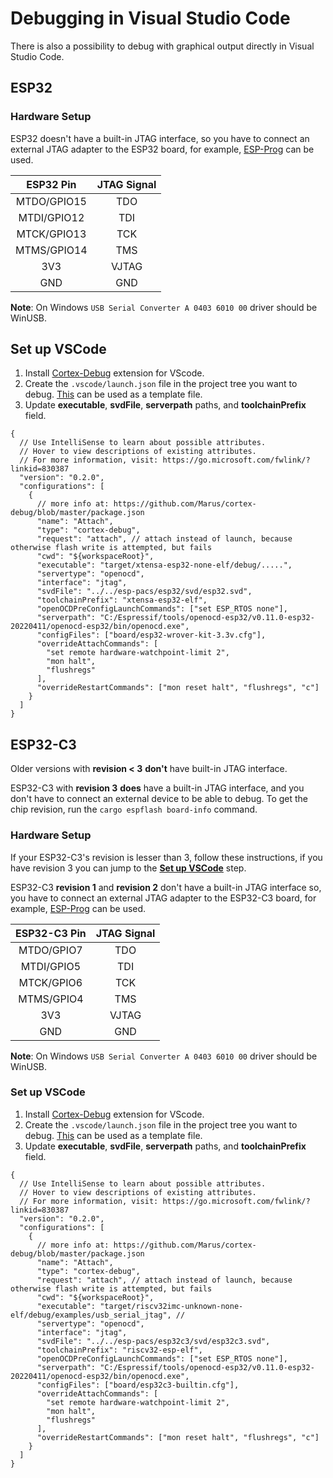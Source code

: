 # Debugging in Visual Studio Code

There is also a possibility to debug with graphical output directly in Visual Studio Code.

## ESP32

### Hardware Setup

ESP32 doesn't have a built-in JTAG interface, so you have to connect an external JTAG adapter to the ESP32 board, for example, [ESP-Prog](https://docs.espressif.com/projects/espressif-esp-iot-solution/en/latest/hw-reference/ESP-Prog_guide.html) can be used.

|  ESP32 Pin  | JTAG Signal |
| :---------: | :---------: |
| MTDO/GPIO15 |     TDO     |
| MTDI/GPIO12 |     TDI     |
| MTCK/GPIO13 |     TCK     |
| MTMS/GPIO14 |     TMS     |
|     3V3     |    VJTAG    |
|     GND     |     GND     |

**Note**: On Windows `USB Serial Converter A 0403 6010 00` driver should be WinUSB.

## Set up VSCode

1. Install [Cortex-Debug](https://marketplace.visualstudio.com/items?itemName=marus25.cortex-debug) extension for VScode.
2. Create the `.vscode/launch.json` file in the project tree you want to debug. [This](https://github.com/esp-rs/esp32-hal/blob/master/.vscode/launch.json) can be used as a template file.
3. Update **executable**, **svdFile**, **serverpath** paths, and **toolchainPrefix** field.

```jsonc
{
  // Use IntelliSense to learn about possible attributes.
  // Hover to view descriptions of existing attributes.
  // For more information, visit: https://go.microsoft.com/fwlink/?linkid=830387
  "version": "0.2.0",
  "configurations": [
    {
      // more info at: https://github.com/Marus/cortex-debug/blob/master/package.json
      "name": "Attach",
      "type": "cortex-debug",
      "request": "attach", // attach instead of launch, because otherwise flash write is attempted, but fails
      "cwd": "${workspaceRoot}",
      "executable": "target/xtensa-esp32-none-elf/debug/.....",
      "servertype": "openocd",
      "interface": "jtag",
      "svdFile": "../../esp-pacs/esp32/svd/esp32.svd",
      "toolchainPrefix": "xtensa-esp32-elf",
      "openOCDPreConfigLaunchCommands": ["set ESP_RTOS none"],
      "serverpath": "C:/Espressif/tools/openocd-esp32/v0.11.0-esp32-20220411/openocd-esp32/bin/openocd.exe",
      "configFiles": ["board/esp32-wrover-kit-3.3v.cfg"],
      "overrideAttachCommands": [
        "set remote hardware-watchpoint-limit 2",
        "mon halt",
        "flushregs"
      ],
      "overrideRestartCommands": ["mon reset halt", "flushregs", "c"]
    }
  ]
}
```

## ESP32-C3

Older versions with **revision < 3** **don't** have built-in JTAG interface.

ESP32-C3 with **revision 3** **does** have a built-in JTAG interface, and you don't have to connect an external device to be able to debug. To get the chip revision, run the `cargo espflash board-info` command.

### Hardware Setup

If your ESP32-C3's revision is lesser than 3, follow these instructions, if you have revision 3 you can jump to the [**Set up VSCode**](#set-up-vscode-1) step.

ESP32-C3 **revision 1** and **revision 2** don't have a built-in JTAG interface so, you have to connect an external JTAG adapter to the ESP32-C3 board, for example, [ESP-Prog](https://docs.espressif.com/projects/espressif-esp-iot-solution/en/latest/hw-reference/ESP-Prog_guide.html) can be used.

| ESP32-C3 Pin | JTAG Signal |
| :----------: | :---------: |
|  MTDO/GPIO7  |     TDO     |
|  MTDI/GPIO5  |     TDI     |
|  MTCK/GPIO6  |     TCK     |
|  MTMS/GPIO4  |     TMS     |
|     3V3      |    VJTAG    |
|     GND      |     GND     |

**Note**: On Windows `USB Serial Converter A 0403 6010 00` driver should be WinUSB.

### Set up VSCode

1. Install [Cortex-Debug](https://marketplace.visualstudio.com/items?itemName=marus25.cortex-debug) extension for VScode.
2. Create the `.vscode/launch.json` file in the project tree you want to debug. [This](https://github.com/esp-rs/esp32-hal/blob/master/.vscode/launch.json) can be used as a template file.
3. Update **executable**, **svdFile**, **serverpath** paths, and **toolchainPrefix** field.

```jsonc
{
  // Use IntelliSense to learn about possible attributes.
  // Hover to view descriptions of existing attributes.
  // For more information, visit: https://go.microsoft.com/fwlink/?linkid=830387
  "version": "0.2.0",
  "configurations": [
    {
      // more info at: https://github.com/Marus/cortex-debug/blob/master/package.json
      "name": "Attach",
      "type": "cortex-debug",
      "request": "attach", // attach instead of launch, because otherwise flash write is attempted, but fails
      "cwd": "${workspaceRoot}",
      "executable": "target/riscv32imc-unknown-none-elf/debug/examples/usb_serial_jtag", //
      "servertype": "openocd",
      "interface": "jtag",
      "svdFile": "../../esp-pacs/esp32c3/svd/esp32c3.svd",
      "toolchainPrefix": "riscv32-esp-elf",
      "openOCDPreConfigLaunchCommands": ["set ESP_RTOS none"],
      "serverpath": "C:/Espressif/tools/openocd-esp32/v0.11.0-esp32-20220411/openocd-esp32/bin/openocd.exe",
      "configFiles": ["board/esp32c3-builtin.cfg"],
      "overrideAttachCommands": [
        "set remote hardware-watchpoint-limit 2",
        "mon halt",
        "flushregs"
      ],
      "overrideRestartCommands": ["mon reset halt", "flushregs", "c"]
    }
  ]
}
```
